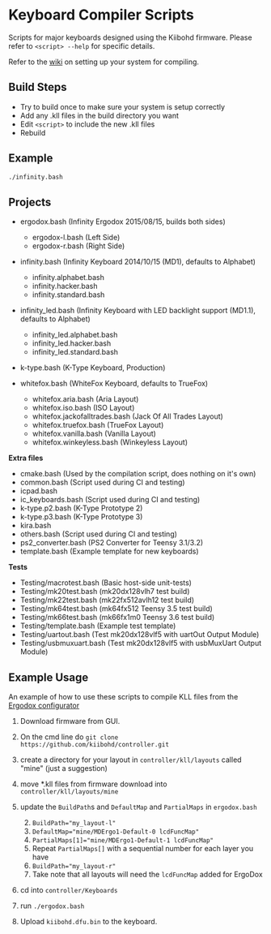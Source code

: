 Keyboard Compiler Scripts
=========================

Scripts for major keyboards designed using the Kiibohd firmware.
Please refer to `<script> --help` for specific details.

Refer to the [wiki](https://github.com/kiibohd/controller/wiki) on setting up your system for compiling.


Build Steps
-----------

* Try to build once to make sure your system is setup correctly
* Add any .kll files in the build directory you want
* Edit `<script>` to include the new .kll files
* Rebuild


Example
-------

```bash
./infinity.bash
```


Projects
--------

* ergodox.bash      (Infinity Ergodox 2015/08/15, builds both sides)

    - ergodox-l.bash (Left  Side)
    - ergodox-r.bash (Right Side)

* infinity.bash     (Infinity Keyboard 2014/10/15 (MD1), defaults to Alphabet)

    - infinity.alphabet.bash
    - infinity.hacker.bash
    - infinity.standard.bash

* infinity_led.bash (Infinity Keyboard with LED backlight support (MD1.1), defaults to Alphabet)

    - infinity_led.alphabet.bash
    - infinity_led.hacker.bash
    - infinity_led.standard.bash

* k-type.bash       (K-Type Keyboard, Production)
* whitefox.bash     (WhiteFox Keyboard, defaults to TrueFox)

    - whitefox.aria.bash            (Aria               Layout)
    - whitefox.iso.bash             (ISO                Layout)
    - whitefox.jackofalltrades.bash (Jack Of All Trades Layout)
    - whitefox.truefox.bash         (TrueFox            Layout)
    - whitefox.vanilla.bash         (Vanilla            Layout)
    - whitefox.winkeyless.bash      (Winkeyless         Layout)


**Extra files**

* cmake.bash         (Used by the compilation script, does nothing on it's own)
* common.bash        (Script used during CI and testing)
* icpad.bash
* ic_keyboards.bash  (Script used during CI and testing)
* k-type.p2.bash     (K-Type Prototype 2)
* k-type.p3.bash     (K-Type Prototype 3)
* kira.bash
* others.bash        (Script used during CI and testing)
* ps2_converter.bash (PS2 Converter for Teensy 3.1/3.2)
* template.bash      (Example template for new keyboards)


**Tests**

* Testing/macrotest.bash  (Basic host-side unit-tests)
* Testing/mk20test.bash   (mk20dx128vlh7 test build)
* Testing/mk22test.bash   (mk22fx512avlh12 test build)
* Testing/mk64test.bash   (mk64fx512 Teensy 3.5 test build)
* Testing/mk66test.bash   (mk66fx1m0 Teensy 3.6 test build)
* Testing/template.bash   (Example test template)
* Testing/uartout.bash    (Test mk20dx128vlf5 with uartOut Output Module)
* Testing/usbmuxuart.bash (Test mk20dx128vlf5 with usbMuxUart Output Module)


Example Usage
-------------

An example of how to use these scripts to compile KLL files from the [Ergodox configurator](https://input.club/configurator-ergodox/)

1. Download firmware from GUI.
1. On the cmd line do `git clone https://github.com/kiibohd/controller.git`
1. create a directory for your layout in `controller/kll/layouts` called "mine" (just a suggestion)
1. move *.kll files from firmware download into `controller/kll/layouts/mine`
1. update the `BuildPath`s and `DefaultMap` and `PartialMaps` in `ergodox.bash`

    2. `BuildPath="my_layout-l"`
    2. `DefaultMap="mine/MDErgo1-Default-0 lcdFuncMap"`
    2. `PartialMaps[1]="mine/MDErgo1-Default-1 lcdFuncMap"`
    2. Repeat `PartialMaps[]` with a sequential number for each layer you have
    2. `BuildPath="my_layout-r"`
    2. Take note that all layouts will need the `lcdFuncMap` added for ErgoDox

1. cd into `controller/Keyboards `
1. run `./ergodox.bash`
1. Upload `kiibohd.dfu.bin` to the keyboard.

